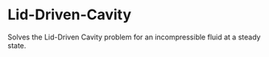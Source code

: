 # Lid-Driven-Cavity
 Solves the Lid-Driven Cavity problem for an incompressible fluid at a steady state.
